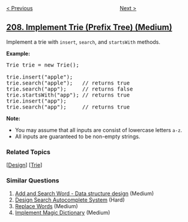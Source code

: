 <!--|This file generated by command(leetcode description); DO NOT EDIT.    |-->
<!--+----------------------------------------------------------------------+-->
<!--|@author    openset <openset.wang@gmail.com>                           |-->
<!--|@link      https://github.com/openset                                 |-->
<!--|@home      https://github.com/openset/leetcode                        |-->
<!--+----------------------------------------------------------------------+-->

[< Previous](../course-schedule "Course Schedule")
　　　　　　　　　　　　　　　　
[Next >](../minimum-size-subarray-sum "Minimum Size Subarray Sum")

## [208. Implement Trie (Prefix Tree) (Medium)](https://leetcode.com/problems/implement-trie-prefix-tree "实现 Trie (前缀树)")

<p>Implement a trie with <code>insert</code>, <code>search</code>, and <code>startsWith</code> methods.</p>

<p><b>Example:</b></p>

<pre>
Trie trie = new Trie();

trie.insert(&quot;apple&quot;);
trie.search(&quot;apple&quot;);   // returns true
trie.search(&quot;app&quot;);     // returns false
trie.startsWith(&quot;app&quot;); // returns true
trie.insert(&quot;app&quot;);   
trie.search(&quot;app&quot;);     // returns true
</pre>

<p><b>Note:</b></p>

<ul>
	<li>You may assume that all inputs are consist of lowercase letters <code>a-z</code>.</li>
	<li>All inputs are guaranteed to be non-empty strings.</li>
</ul>

### Related Topics
  [[Design](../../tag/design/README.md)]
  [[Trie](../../tag/trie/README.md)]

### Similar Questions
  1. [Add and Search Word - Data structure design](../add-and-search-word-data-structure-design) (Medium)
  1. [Design Search Autocomplete System](../design-search-autocomplete-system) (Hard)
  1. [Replace Words](../replace-words) (Medium)
  1. [Implement Magic Dictionary](../implement-magic-dictionary) (Medium)
